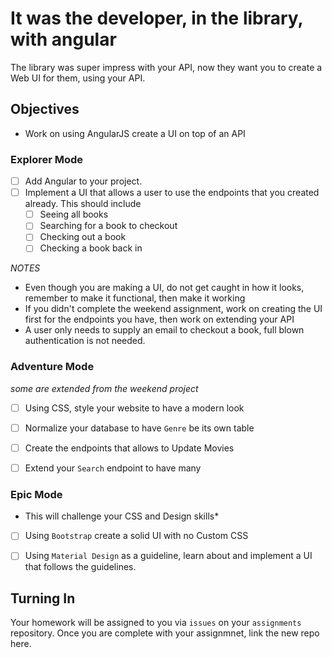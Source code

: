 # It was the developer, in the library, with angular

The library was super impress with your API, now they want you to create a Web UI for them, using your API. 

## Objectives
- Work on using AngularJS create a UI on top of an API

### Explorer Mode
- [ ] Add Angular to your project.
- [ ] Implement a UI that allows a user to use the endpoints that you created already. This should include
    - [ ] Seeing all books
    - [ ] Searching for a book to checkout
    - [ ] Checking out a book
    - [ ] Checking a book back in

*NOTES*
- Even though you are making a UI, do not get caught in how it looks, remember to make it functional, then make it working
- If you didn't complete the weekend assignment, work on creating the UI first for the endpoints you have, then work on extending your API
- A user only needs to supply an email to checkout a book, full blown authentication is not needed. 

### Adventure Mode 
*some are extended from the weekend project* 

- [ ] Using CSS, style your website to have a modern look
- [ ] Normalize your database to have `Genre` be its own table
- [ ] Create the endpoints that allows to Update Movies
- [ ] Extend your `Search` endpoint to have many 
 

### Epic Mode
* This will challenge your CSS and Design skills*
- [ ] Using `Bootstrap` create a solid UI with no Custom CSS
- [ ] Using `Material Design` as a guideline, learn about and implement a UI that follows the guidelines. 


## Turning In

Your homework will be assigned to you via `issues` on your `assignments` repository. Once you are complete with your assignmnet, link the new repo here.

